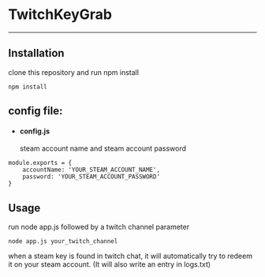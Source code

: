 # TwitchKeyGrab
___________________________________________________

## Installation

clone this repository and run npm install

```
npm install
```

## config file:

* #### config.js
   steam account name and steam account password

```
module.exports = {
    accountName: 'YOUR_STEAM_ACCOUNT_NAME',
	password: 'YOUR_STEAM_ACCOUNT_PASSWORD'
}
```

## Usage 

run node app.js followed by a twitch channel parameter

```
node app.js your_twitch_channel
```

when a steam key is found in twitch chat, it will automatically try to redeem it on your steam account. (It will also write an entry in logs.txt)
